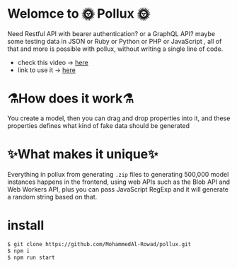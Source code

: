 # Welomce to 🌞 Pollux 🌞

Need Restful API with bearer authentication? or a GraphQL API? maybe some testing data in JSON or Ruby or Python or PHP or JavaScript , all of that and more is possible with pollux, without writing a single line of code.

- check this video -> [here](https://www.youtube.com/watch?v=4Kwv98RDoSM)
- link to use it -> [here](https://mohammedal-rowad.github.io/pollux/)

# ⚗️How does it work⚗️

You create a model, then you can drag and drop properties into it, and these properties defines what kind of fake data should be generated

# ✨What makes it unique✨

Everything in pollux from generating `.zip` files to generating 500,000 model instances happens in the frontend, using web APIs such as the Blob API and Web Workers API, plus you can pass JavaScript RegExp and it will generate a random string based on that.

# install

```bash
$ git clone https://github.com/MohammedAl-Rowad/pollux.git
$ npm i
$ npm run start
```
